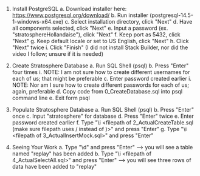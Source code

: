 1. Install PostgreSQL
    a. Download installer here: https://www.postgresql.org/download/
    b. Run installer (postgresql-14.5-1-windows-x64.exe)
    c. Select installation directory, click "Next"
    d. Have all components selected, click "Next"
    e. Input a password (ex. "stratosphereHollandaise"), click "Next"
    f. Keep port as 5432, click "Next"
    g. Keep default locale or set to US English, click "Next"
    h. Click "Next" twice
    i. Click "Finish" (I did not install Stack Builder, nor did the video I follow; unsure if it is needed)

2. Create Stratosphere Database
    a. Run SQL Shell (psql)
    b. Press "Enter" four times
        i. NOTE: I am not sure how to create different usernames for each of us; that might be preferable
    c. Enter password created earlier
        i. NOTE: Nor am I sure how to create different passwords for each of us; again, preferable
    d. Copy code from 0_CreateDatabase.sql into psql command line
    e. Exit form psql

3. Populate Stratosphere Database
    a. Run SQL Shell (psql)
    b. Press "Enter" once
    c. Input "stratosphere" for database
    d. Press "Enter" twice
    e. Enter password created earlier
    f. Type "\i <filepath of 2_ActualCreateTable.sql (make sure filepath uses / instead of \)>" and press "Enter"
    g. Type "\i <filepath of 3_ActualInsertMock.sql>" and press "Enter"

4. Seeing Your Work
    a. Type "\d" and press "Enter" --> you will see a table named "replay" has been added
    b. Type "\i <filepath of 4_ActualSelectAll.sql>" and press "Enter" --> you will see three rows of data have been added to "replay"